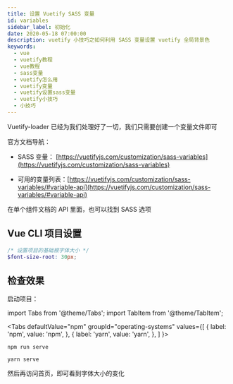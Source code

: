 ```yaml
---
title: 设置 Vuetify SASS 变量
id: variables
sidebar_label: 初始化
date: 2020-05-18 07:00:00
description: vuetify 小技巧之如何利用 SASS 变量设置 vuetify 全局背景色
keywords:
  - vue
  - vuetify教程
  - vue教程
  - sass变量
  - vuetify怎么用
  - vuetify变量
  - vuetify设置sass变量
  - vuetify小技巧
  - 小技巧
---
```


Vuetify-loader 已经为我们处理好了一切，我们只需要创建一个变量文件即可

官方文档导航：

- SASS 变量： [https://vuetifyjs.com/customization/sass-variables](https://vuetifyjs.com/customization/sass-variables)

- 可用的变量列表：[https://vuetifyjs.com/customization/sass-variables/#variable-api](https://vuetifyjs.com/customization/sass-variables/#variable-api)

在单个组件文档的 API 里面，也可以找到 SASS 选项

## Vue CLI 项目设置

```scss title="src\scss\variables.scss"
/* 设置项目的基础根字体大小 */
$font-size-root: 30px;
```

## 检查效果

启动项目：

import Tabs from '@theme/Tabs'; import TabItem from '@theme/TabItem';

<Tabs defaultValue="npm" groupId="operating-systems" values={[ { label: 'npm', value: 'npm', }, { label: 'yarn', value: 'yarn', }, ] }>

<TabItem value="npm">

```shell title="shell"
npm run serve
```

</TabItem>
<TabItem value="yarn">

```shell title="shell"
yarn serve
```

</TabItem>
</Tabs>

然后再访问首页，即可看到字体大小的变化
